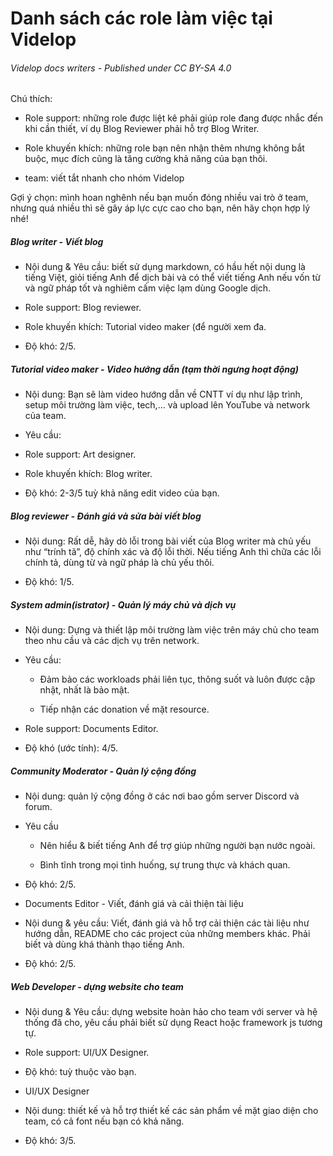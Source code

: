 # Danh sách các role làm việc tại Videlop

###### Videlop docs writers - Published under CC BY-SA 4.0

Chú thích:

- Role support: những role được liệt kê phải giúp role đang được nhắc đến khi cần thiết, ví dụ Blog Reviewer phải hỗ trợ Blog Writer.

- Role khuyến khích: những role bạn nên nhận thêm nhưng không bắt buộc, mục đích cũng là tăng cường khả năng của bạn thôi.

- team: viết tắt nhanh cho nhóm Videlop

Gợi ý chọn: mình hoan nghênh nếu bạn muốn đóng nhiều vai trò ở team, nhưng quá nhiều thì sẽ gây áp lực cực cao cho bạn, nên hãy chọn hợp lý nhé!

##### Blog writer - Viết blog

- Nội dung & Yêu cầu: biết sử dụng markdown, có hầu hết nội dung là tiếng Việt, giỏi tiếng Anh để dịch bài và có thể viết tiếng Anh nếu vốn từ và ngữ pháp tốt và nghiêm cấm việc lạm dùng Google dịch.

- Role support: Blog reviewer.

- Role khuyến khích: Tutorial video maker (để người xem đa.

- Độ khó: 2/5.

##### Tutorial video maker - Video hướng dẫn (tạm thời ngưng hoạt động)

- Nội dung: Bạn sẽ làm video hướng dẫn về CNTT ví dụ như lập trình, setup môi trường làm việc, tech,... và upload lên YouTube và network của team.

- Yêu cầu:

- Role support: Art designer.

- Role khuyến khích: Blog writer.

- Độ khó: 2-3/5 tuỳ khả năng edit video của bạn.

##### Blog reviewer - Đánh giá và sửa bài viết blog

- Nội dung: Rất dễ, hãy dò lỗi trong bài viết của Blog writer mà chủ yếu như “trính tã”, độ chính xác và độ lỗi thời. Nếu tiếng Anh thì chữa các lỗi chính tả, dùng từ và ngữ pháp là chủ yếu thôi.

- Độ khó: 1/5.

##### System admin(istrator) - Quản lý máy chủ và dịch vụ

- Nội dung: Dựng và thiết lập môi trường làm việc trên máy chủ cho team theo nhu cầu và các dịch vụ trên network. 

- Yêu cầu:
  
  - Đảm bảo các workloads phải liên tục, thông suốt và luôn được cập nhật, nhất là bảo mật. 
  
  - Tiếp nhận các donation về mặt resource.

- Role support: Documents Editor.

- Độ khó (ước tính): 4/5.

##### Community Moderator - Quản lý cộng đồng

- Nội dung: quản lý cộng đồng ở các nơi bao gồm server Discord và forum.

- Yêu cầu
  
  - Nên hiểu & biết tiếng Anh để trợ giúp những người bạn nước ngoài.
  
  - Bình tĩnh trong mọi tình huống, sự trung thực và khách quan.

- Độ khó: 2/5.

- Documents Editor - Viết, đánh giá và cải thiện tài liệu

- Nội dung & yêu cầu: Viết, đánh giá và hỗ trợ cải thiện các tài liệu như hướng dẫn, README cho các project của những members khác. Phải biết và dùng khá thành thạo tiếng Anh.

- Độ khó: 2/5.

##### Web Developer - dựng website cho team

- Nội dung & Yêu cầu: dựng website hoàn hảo cho team với server và hệ thống đã cho, yêu cầu phải biết sử dụng React hoặc framework js tương tự.

- Role support: UI/UX Designer.

- Độ khó: tuỳ thuộc vào bạn.

- UI/UX Designer

- Nội dung: thiết kế và hỗ trợ thiết kế các sản phẩm về mặt giao diện cho team, có cả font nếu bạn có khả năng.

- Độ khó: 3/5.

##### 
